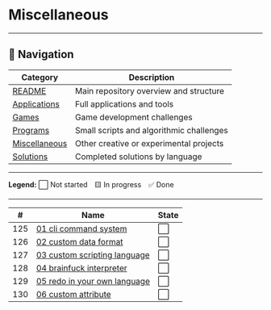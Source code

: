 # Miscellaneous

---

## 🧭 Navigation

| Category | Description |
| -------- | ----------- |
| [README](../README.md) | Main repository overview and structure |
| [Applications](../applications/INDEX.md) | Full applications and tools |
| [Games](../games/INDEX.md) | Game development challenges |
| [Programs](../programs/INDEX.md) | Small scripts and algorithmic challenges |
| [Miscellaneous](../miscellaneous/INDEX.md) | Other creative or experimental projects |
| [Solutions](../../solutions/INDEX.md) | Completed solutions by language |

---

**Legend:**
⬜ Not started 🟨 In progress ✅ Done

---


| #   | Name                                | State |
| --- | ----------------------------------- | ----- |
| 125 | [01 cli command system](/challenges/miscellaneous/details/01-cli-command-system.md) | ⬜ |
| 126 | [02 custom data format](/challenges/miscellaneous/details/02-custom-data-format.md) | ⬜ |
| 127 | [03 custom scripting language](/challenges/miscellaneous/details/03-custom-scripting-language.md) | ⬜ |
| 128 | [04 brainfuck interpreter](/challenges/miscellaneous/details/04-brainfuck-interpreter.md) | ⬜ |
| 129 | [05 redo in your own language](/challenges/miscellaneous/details/05-redo-in-your-own-language.md) | ⬜ |
| 130 | [06 custom attribute](/challenges/miscellaneous/details/06-custom-attribute.md) | ⬜ |

